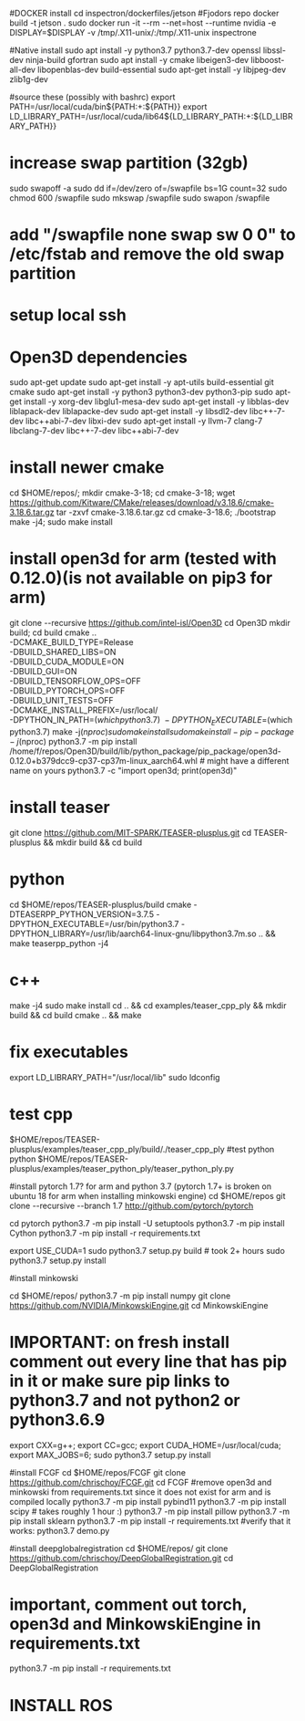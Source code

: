 #DOCKER install 
cd inspectron/dockerfiles/jetson #Fjodors repo
docker build -t jetson .
sudo docker run -it --rm --net=host --runtime nvidia -e DISPLAY=$DISPLAY -v /tmp/.X11-unix/:/tmp/.X11-unix inspectrone

#Native install
sudo apt install -y python3.7 python3.7-dev openssl libssl-dev  ninja-build gfortran
sudo apt install -y cmake libeigen3-dev libboost-all-dev libopenblas-dev build-essential
sudo apt-get install -y libjpeg-dev zlib1g-dev

#source these (possibly with bashrc)
export PATH=/usr/local/cuda/bin${PATH:+:${PATH}}
export LD_LIBRARY_PATH=/usr/local/cuda/lib64${LD_LIBRARY_PATH:+:${LD_LIBRARY_PATH}}

# increase swap partition (32gb)
sudo swapoff -a
sudo dd if=/dev/zero of=/swapfile bs=1G count=32
sudo chmod 600 /swapfile
sudo mkswap /swapfile
sudo swapon /swapfile
# add "/swapfile none swap sw 0 0" to /etc/fstab and remove the old swap partition

# setup local ssh


# Open3D dependencies
sudo apt-get update 
sudo apt-get install -y apt-utils build-essential git cmake
sudo apt-get install -y python3 python3-dev python3-pip
sudo apt-get install -y xorg-dev libglu1-mesa-dev
sudo apt-get install -y libblas-dev liblapack-dev liblapacke-dev
sudo apt-get install -y libsdl2-dev libc++-7-dev libc++abi-7-dev libxi-dev
sudo apt-get install -y llvm-7 clang-7 libclang-7-dev libc++-7-dev libc++abi-7-dev


# install newer cmake

cd $HOME/repos/; mkdir cmake-3-18; cd cmake-3-18; 
wget https://github.com/Kitware/CMake/releases/download/v3.18.6/cmake-3.18.6.tar.gz
tar -zxvf cmake-3.18.6.tar.gz
cd cmake-3-18.6; ./bootstrap
make -j4; sudo make install



# install open3d for arm (tested with 0.12.0)(is not available on pip3 for arm)
git clone --recursive https://github.com/intel-isl/Open3D
cd Open3D
mkdir build; cd build
cmake .. \
    -DCMAKE_BUILD_TYPE=Release \
    -DBUILD_SHARED_LIBS=ON \
    -DBUILD_CUDA_MODULE=ON \
    -DBUILD_GUI=ON \
    -DBUILD_TENSORFLOW_OPS=OFF \
    -DBUILD_PYTORCH_OPS=OFF \
    -DBUILD_UNIT_TESTS=OFF \
    -DCMAKE_INSTALL_PREFIX=/usr/local/ \
    -DPYTHON_IN_PATH=$(which python3.7) \
    -DPYTHON_EXECUTABLE=$(which python3.7) 
make -j$(nproc)
sudo make install
sudo make install-pip-package -j$(nproc)
python3.7 -m pip install /home/f/repos/Open3D/build/lib/python_package/pip_package/open3d-0.12.0+b379dcc9-cp37-cp37m-linux_aarch64.whl # might have a different name on yours
python3.7 -c "import open3d; print(open3d)"

# install teaser
git clone https://github.com/MIT-SPARK/TEASER-plusplus.git
cd TEASER-plusplus && mkdir build && cd build

# python
cd $HOME/repos/TEASER-plusplus/build
cmake  -DTEASERPP_PYTHON_VERSION=3.7.5  -DPYTHON_EXECUTABLE=/usr/bin/python3.7 -DPYTHON_LIBRARY=/usr/lib/aarch64-linux-gnu/libpython3.7m.so .. && make teaserpp_python -j4

# c++
make -j4
sudo make install
cd .. && cd examples/teaser_cpp_ply && mkdir build && cd build
cmake .. && make

# fix executables
export LD_LIBRARY_PATH="/usr/local/lib"
sudo ldconfig


# test cpp
$HOME/repos/TEASER-plusplus/examples/teaser_cpp_ply/build/./teaser_cpp_ply
#test python
python $HOME/repos/TEASER-plusplus/examples/teaser_python_ply/teaser_python_ply.py

#install pytorch 1.7? for arm and python 3.7 (pytorch 1.7+ is broken on ubuntu 18 for arm when installing minkowski engine)
cd $HOME/repos
git clone --recursive --branch 1.7 http://github.com/pytorch/pytorch

cd pytorch
python3.7 -m pip install -U setuptools
python3.7 -m pip install Cython
python3.7 -m pip install -r requirements.txt

export USE_CUDA=1
sudo python3.7 setup.py build # took 2+ hours
sudo python3.7 setup.py install

#install minkowski
 
cd $HOME/repos/
python3.7 -m pip install numpy
git clone https://github.com/NVIDIA/MinkowskiEngine.git
cd MinkowskiEngine
# IMPORTANT: on fresh install comment out every line that has pip in it or make sure pip links to python3.7 and not python2 or python3.6.9
export CXX=g++; 
export CC=gcc;
export CUDA_HOME=/usr/local/cuda; 
export MAX_JOBS=6;
sudo python3.7 setup.py install


#install FCGF
cd $HOME/repos/FCGF
git clone https://github.com/chrischoy/FCGF.git
cd FCGF
#remove open3d and minkowski from requirements.txt since it does not exist for arm and is compiled locally
python3.7 -m pip install pybind11
python3.7 -m pip install scipy # takes roughly 1 hour :)
python3.7 -m pip install pillow
python3.7 -m pip install sklearn
python3.7 -m pip install -r requirements.txt
#verify that it works:
python3.7 demo.py


#install deepglobalregistration
cd $HOME/repos/
git clone https://github.com/chrischoy/DeepGlobalRegistration.git
cd DeepGlobalRegistration
# important, comment out torch, open3d and MinkowskiEngine in requirements.txt
python3.7 -m pip install -r requirements.txt

# INSTALL ROS
